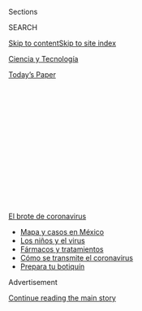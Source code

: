 <div id="app">

<div>

<div>

<div>

<div class="NYTAppHideMasthead css-1q2w90k e1suatyy0">

<div class="section css-ui9rw0 e1suatyy2">

<div class="css-eph4ug er09x8g0">

<div class="css-6n7j50">

</div>

<span class="css-1dv1kvn">Sections</span>

<div class="css-10488qs">

<span class="css-1dv1kvn">SEARCH</span>

</div>

[Skip to content](#site-content)[Skip to site index](#site-index)

</div>

<div id="masthead-section-label" class="css-1wr3we4 eaxe0e00">

[Ciencia y
Tecnología](https://www.nytimes3xbfgragh.onion/es/section/ciencia-y-tecnologia)

</div>

<div class="css-10698na e1huz5gh0">

</div>

</div>

<div id="masthead-bar-one" class="section hasLinks css-15hmgas e1csuq9d3">

<div class="css-uqyvli e1csuq9d0">

</div>

<div class="css-1uqjmks e1csuq9d1">

</div>

<div class="css-9e9ivx">

[](https://myaccount.nytimes3xbfgragh.onion/auth/login?response_type=cookie&client_id=vi)

</div>

<div class="css-1bvtpon e1csuq9d2">

[Today’s
Paper](https://www.nytimes3xbfgragh.onion/section/todayspaper)

</div>

</div>

</div>

</div>

<div data-aria-hidden="false">

<div id="site-content" data-role="main">

<div>

<div class="css-1aor85t" style="opacity:0.000000001;z-index:-1;visibility:hidden">

<div class="css-1hqnpie">

<div class="css-epjblv">

<span class="css-17xtcya">[Ciencia y
Tecnología](/es/section/ciencia-y-tecnologia)</span><span class="css-x15j1o">|</span><span class="css-fwqvlz">Las
mascarillas pueden reducir la dosis viral, afirman algunos
expertos</span>

</div>

<div class="css-k008qs">

<div class="css-1iwv8en">

<span class="css-18z7m18"></span>

<div>

</div>

</div>

<span class="css-1n6z4y">https://nyti.ms/31cDJVx</span>

<div class="css-1705lsu">

<div class="css-4xjgmj">

<div class="css-4skfbu" data-role="toolbar" data-aria-label="Social Media Share buttons, Save button, and Comments Panel with current comment count" data-testid="share-tools">

  - 
  - 
  - 
  - 
    
    <div class="css-6n7j50">
    
    </div>

  - 

</div>

</div>

</div>

</div>

</div>

</div>

<div id="NYT_TOP_BANNER_REGION" class="css-13pd83m">

<div>

<div id="styln-prism-menu-1594831588949" class="section interactive-content interactive-size-medium css-1edisqu">

<div class="css-17ih8de interactive-body">

<div id="scroll-container" class="css-1gj85ro">

[<span class="styln-title-wrap"><span class="css-1pje3qr">El brote
de</span><span class="css-1pje3qr">
coronavirus</span></span>](https://www.nytimes3xbfgragh.onion/es/spotlight/coronavirus?action=click&pgtype=Article&state=default&region=TOP_BANNER&context=storylines_menu)

  - [Mapa y casos en
    México](https://www.nytimes3xbfgragh.onion/es/interactive/2020/espanol/america-latina/coronavirus-en-mexico.html?action=click&pgtype=Article&state=default&region=TOP_BANNER&context=storylines_menu)
  - [Los niños y el
    virus](https://www.nytimes3xbfgragh.onion/es/2020/07/31/espanol/ciencia-y-tecnologia/ninos-contagio-coronavirus.html?action=click&pgtype=Article&state=default&region=TOP_BANNER&context=storylines_menu)
  - [Fármacos y
    tratamientos](https://www.nytimes3xbfgragh.onion/es/interactive/2020/science/coronavirus-tratamientos-curas.html?action=click&pgtype=Article&state=default&region=TOP_BANNER&context=storylines_menu)
  - [Cómo se transmite el
    coronavirus](https://www.nytimes3xbfgragh.onion/es/2020/07/06/espanol/ciencia-y-tecnologia/coronavirus-transmision-aire.html?action=click&pgtype=Article&state=default&region=TOP_BANNER&context=storylines_menu)
  - [Prepara tu
    botiquín](https://www.nytimes3xbfgragh.onion/es/2020/07/14/espanol/estilos-de-vida/botiquin-medicina-coronavirus.html?action=click&pgtype=Article&state=default&region=TOP_BANNER&context=storylines_menu)

</div>

</div>

</div>

</div>

</div>

<div id="top-wrapper" class="css-1sy8kpn">

<div id="top-slug" class="css-l9onyx">

Advertisement

</div>

[Continue reading the main
story](#after-top)

<div class="ad top-wrapper" style="text-align:center;height:100%;display:block;min-height:250px">

<div id="top" class="place-ad" data-position="top" data-size-key="top">

</div>

</div>

<div id="after-top">

</div>

</div>

<div>

<div id="sponsor-wrapper" class="css-1hyfx7x">

<div id="sponsor-slug" class="css-19vbshk">

Supported by

</div>

[Continue reading the main
story](#after-sponsor)

<div id="sponsor" class="ad sponsor-wrapper" style="text-align:center;height:100%;display:block">

</div>

<div id="after-sponsor">

</div>

</div>

<div class="css-186x18t">

</div>

<div class="css-1vkm6nb ehdk2mb0">

# Las mascarillas pueden reducir la dosis viral, afirman algunos expertos

</div>

Según la evidencia, las personas que usan protección facial captarán
menos partículas de coronavirus, lo que hará que la enfermedad sea menos
grave.

<div class="css-79elbk" data-testid="photoviewer-wrapper">

<div class="css-z3e15g" data-testid="photoviewer-wrapper-hidden">

</div>

<div class="css-1a48zt4 ehw59r15" data-testid="photoviewer-children">

![<span class="css-16f3y1r e13ogyst0" data-aria-hidden="true">Mascarillas
en una tienda del barrio Little Five Points de
Atlanta</span><span class="css-cnj6d5 e1z0qqy90" itemprop="copyrightHolder"><span class="css-1ly73wi e1tej78p0">Credit...</span><span><span>Dustin
Chambers para The New York
Times</span></span></span>](https://static01.graylady3jvrrxbe.onion/images/2020/07/27/science/29masks-es/merlin_174293325_b383aca7-5ae6-4923-a029-03dd665d16ac-articleLarge.jpg?quality=75&auto=webp&disable=upscale)

</div>

</div>

<div class="css-18e8msd">

<div class="css-vp77d3 epjyd6m0">

<div class="css-1baulvz">

Por [<span class="css-1baulvz last-byline" itemprop="name">Katherine J.
Wu</span>](https://www.nytimes3xbfgragh.onion/by/katherine-j--wu)

</div>

</div>

  - 29 de julio de
    2020

  - 
    
    <div class="css-4xjgmj">
    
    <div class="css-d8bdto" data-role="toolbar" data-aria-label="Social Media Share buttons, Save button, and Comments Panel with current comment count" data-testid="share-tools">
    
      - 
      - 
      - 
      - 
        
        <div class="css-6n7j50">
        
        </div>
    
      - 
    
    </div>
    
    </div>

</div>

<div class="css-mdjrty">

[Read in
English](https://www.nytimes3xbfgragh.onion/2020/07/27/health/coronavirus-mask-protection.html "Read in English")

</div>

</div>

<div class="section meteredContent css-1r7ky0e" name="articleBody" itemprop="articleBody">

<div class="css-1fanzo5 StoryBodyCompanionColumn">

<div class="css-53u6y8">

[Regístrate para recibir nuestro
boletín](https://www.nytimes3xbfgragh.onion/newsletters/el-times) con
lo mejor de The New York Times.

-----

Desde hace tiempo los investigadores saben que las mascarillas [pueden
evitar que las personas propaguen los
gérmenes](https://journals.plos.org/plospathogens/article?id=10.1371/journal.ppat.1003205)
de sus vías respiratorias a otros, eso ha impulsado gran parte de la
conversación en torno a estos accesorios que se han vuelto cruciales
durante la pandemia del coronavirus.

Pero ahora, a medida que los casos continúan [aumentando en todo Estados
Unidos](https://www.nytimes3xbfgragh.onion/es/interactive/2020/espanol/mundo/coronavirus-en-estados-unidos.html),
los expertos han apuntado a una serie de pruebas que sugieren que los
cubrebocas [también protegen a las personas que los
usan](https://pubmed.ncbi.nlm.nih.gov/23498357/), al disminuir la
gravedad de los síntomas o, en algunos casos, al evitar por completo la
infección.

Diferentes tipos de mascarillas “bloquean el virus en grados diferentes,
pero todas bloquean la entrada del virus”, dijo Monica Gandhi,
especialista en enfermedades infecciosas de la Universidad de California
en San Francisco. Si las partículas de virus traspasan estas barreras,
dijo, la enfermedad podría ser más leve.

Gandhi y sus colegas formulan este argumento en un [nuevo
artículo](https://ucsf.app.box.com/s/blvolkp5z0mydzd82rjks4wyleagt036)
que se publicará en el Journal of General Internal Medicine. A partir de
experimentos con animales, y la observación de varios eventos sucedidos
durante la pandemia, sostienen que las personas que usan cubrebocas
absorberán menos partículas de coronavirus, lo que facilitará que sus
sistemas inmunitarios puedan combatir intrusos.

</div>

</div>

<div class="css-1fanzo5 StoryBodyCompanionColumn">

<div class="css-53u6y8">

Tsion Firew, médica de emergencias de la Universidad de Columbia que no
participó en el proyecto, advirtió que los vínculos entre el uso de
mascarillas y un grado más leve de la enfermedad aún no han sido
demostrados como una relación de causa y efecto. Sin embargo, el nuevo
documento “reitera lo que decimos sobre los cubrebocas”, dijo. “No es
solo un acto desinteresado”.

Hay nociones sobre la importancia de la dosis viral en el desarrollo de
las enfermedades en la literatura médica desde [al menos la década
de 1930](https://academic.oup.com/aje/article-abstract/27/3/493/99616),
cuando dos investigadores notaron formalmente que los ratones expuestos
a grandes cantidades de gérmenes tenían más probabilidades de morir. Más
recientemente, los científicos han llegado a [rociaron diferentes
cantidades de un virus de la
gripe](https://pubmed.ncbi.nlm.nih.gov/25416753/) dentro de las narices
de voluntarios humanos. Descubrieron que cuanto más virus había en el
dispositivo nasal utilizado, más probable era que los participantes se
infectaran y experimentasen síntomas.

Este tipo de experimento no se puede hacer éticamente con el nuevo
coronavirus, dado lo peligroso que es. Pero a principios de este año, un
equipo de investigadores en China probó algo similar en los hámsters:
alojaron en jaulas adyacentes animales sanos e infectados con
coronavirus, algunos de los cuales estaban separados por tampones hechos
de mascarillas quirúrgicas. Muchos de los hámsters sanos detrás de las
particiones nunca se infectaron. Y los desafortunados animales que sí lo
hicieron, [se enfermaron
menos](https://academic.oup.com/cid/article/doi/10.1093/cid/ciaa644/5848814)
que sus vecinos “sin mascarilla”.

También se han recabado algunos datos indirectos de las personas. Los
investigadores han estimado tentativamente que alrededor del 40 por
ciento de las infecciones por coronavirus [no producen ningún
síntoma](https://www.cdc.gov/coronavirus/2019-ncov/hcp/planning-scenarios.html).
Pero cuando algunas personas [usan
mascarillas](https://www.oregonlive.com/coronavirus/2020/06/big-coronavirus-outbreak-at-newport-seafood-plants-is-contained-health-authorities-say.html),
la proporción de casos asintomáticos [parece
dispararse](https://apnews.com/4b9d38f206db9ce5267a5898ac24f238): en un
brote en una planta procesadora de mariscos en Oregon superaron el 90
por ciento. El uso de protección facial no hace que las personas sean
inmunes al contagio, pero estas tendencias de casos asintomáticos
podrían sugerir que los cubrebocas logran que la enfermedad sea más
leve, lo que podría reducir las hospitalizaciones y los fallecimientos.

Gandhi afirma que los datos de los cruceros, que reúnen a grupos
numerosos de personas en lugares cerrados, resultan particularmente
convincentes. La especialista asevera que [más del 80 por
ciento](https://www.ncbi.nlm.nih.gov/pmc/articles/PMC7078829/) de los
contagiados [en el Diamond
Princess,](https://www.nytimes3xbfgragh.onion/es/2020/03/10/espanol/mundo/coronavirus-crucero.html)
que en febrero se declaró en cuarentena en Japón, antes de que el uso de
mascarillas se convirtiera en una práctica común, presentó síntomas.
Pero en otro barco que salió de Argentina en marzo, y en el que a todos
los pasajeros se les dieron mascarillas quirúrgicas después de que a
alguien le dio fiebre, el nivel de casos sintomáticos fue [inferior
al 20 por ciento](https://thorax.bmj.com/content/75/8/693).

</div>

</div>

<div class="css-1fanzo5 StoryBodyCompanionColumn">

<div class="css-53u6y8">

Algunos expertos independientes dicen que el documento es una buena
actualización, debido a la idea generalizada de que usar cubrebocas es
un acto mayormente altruista.

“Una gran deficiencia en los mensajes sobre el uso de cubrebocas ha sido
decir que solo protege a los demás”, dijo Charles Haas, ingeniero
ambiental y experto en evaluación de riesgos en la Universidad de
Drexel. “Desde el principio, eso nunca tuvo sentido desde el punto de
vista científico”.

También en otros entornos, desde
[hospitales](https://jamanetwork.com/journals/jama/fullarticle/2768533)
hasta [salones de
belleza](https://www.nytimes3xbfgragh.onion/2020/07/14/health/coronavirus-hair-salon-masks.html),
las protecciones faciales podrían haber reducido las tasas de contagio
general, y tal vez evitado brotes desastrosos. Además, países como
Japón, Taiwán y Corea del Sur, donde los brotes detonaron rápidamente
el uso generalizado de cubrebocas, lograron controlar la cantidad de
hospitalizaciones y muertes relacionadas con el coronavirus desde el
principio.

Incluso en Estados Unidos, la tendencia lenta pero ascendente en el uso
de mascarillas ha coincidido con lo que parece ser una [tasa de
letalidad más
modesta](https://www.nytimes3xbfgragh.onion/2020/07/03/health/coronavirus-mortality-testing.html),
en comparación con [el aumento que
ocurrió](https://www.nytimes3xbfgragh.onion/es/interactive/2020/espanol/mundo/coronavirus-en-estados-unidos.html)
después de que el virus llegó a América del Norte. Es probable que estas
tendencias también hayan sido alteradas por el aumento de pruebas, el
descenso en la edad promedio de las personas que contraen el virus y las
mejoras en los tratamientos. De cualquier forma, no perdemos nada con
usar cubrebocas, dijo Gandhi.

Aunque aún no se ha comprobado que cubrirse el rostro puede minimizar la
gravedad de la enfermedad, “tiene todo el sentido”, afirmó Linsey Marr,
experta en transmisión de virus en Virginia Tech. “Es otro argumento a
favor de usar mascarillas”.

Marr y otros investigadores aún están determinando exactamente cuántos
virus entrantes o salientes bloquean los diferentes tipos de cubrebocas.
Pero según una [gran
cantidad](https://journals.plos.org/plosone/article?id=10.1371/journal.pone.0002618)de
[pruebas hechas en el
pasado](https://www.nature.com/articles/s41591-020-0843-2) y
[observaciones
recientes](https://www.thelancet.com/journals/lancet/article/PIIS0140-6736\(20\)31142-9/fulltext#%20),
la cantidad que se filtra probablemente sea alta, quizás el 50 por
ciento o más en el caso de los aerosoles más grandes que se esparcen en
ambas direcciones, dijo Marr. Ciertos accesorios de protección, como los
respiradores N95, funcionan mejor que otros, pero incluso los paños más
holgados pueden eliminar algunas partículas virales.

Sin embargo, algunos expertos no están listos para aceptar todas las
ideas sobre la protección bidireccional.

</div>

</div>

<div class="css-1fanzo5 StoryBodyCompanionColumn">

<div class="css-53u6y8">

Lo que se describe en el documento de Gandhi “sigue siendo solo una
teoría y requiere más investigación”, dijo Nancy Leung, epidemióloga de
la Universidad de Hong Kong. Aunque hay evidencia contundente de que las
mascarillas reducen la propagación del virus dentro de una población, es
mucho más difícil precisar cómo las protecciones faciales influyen en
los síntomas, dijo Leung, en parte “debido a la dificultad para realizar
esos estudios”.

Gandhi reconoció estas limitaciones. Sin embargo, sin un fin previsible
a la pandemia actual, afirmó que la necesidad de cubrebocas solo crece,
especialmente a medida que los investigadores continúan documentando la
capacidad que tiene el virus para propagarse en silencio. Incluso las
personas que no tienen síntomas pueden esparcir el virus en su entorno
cuando estornudan, tosen, cantan, hablan o incluso respiran. Y aquellos
que se enferman pueden ser [más
contagiosos](https://www.nature.com/articles/s41591-020-0869-5) en los
días previos a la aparición de los primeros síntomas de la enfermedad.

Para frenar esta pandemia las personas deben actuar como si estuvieran
infectadas, “incluso si te sientes bien”, dijo Gandhi.

Las mascarillas por sí solas no son un sustituto de otras medidas de
salud pública como el distanciamiento físico y la buena higiene. Pero a
diferencia de los largos confinamientos que mantienen a las personas
separadas, proteger nuestros rostros es más fácil y más sostenible, dijo
Gandhi.

Protegerte a tí mismo y a los otros de esta enfermedad mortal, agregó,
“es tan simple como cubrir los dos agujeros en la cara que arrojan el
virus”.

Katherine J. Wu es reportera del Times, donde cubre ciencia y salud.
Tiene un doctorado en microbiología e inmunobiología de la Universidad
de Harvard. [@KatherineJWu](https://twitter.com/KatherineJWu)

</div>

</div>

<div>

</div>

<div class="css-1fanzo5 StoryBodyCompanionColumn">

<div class="css-53u6y8">

-----

</div>

</div>

</div>

<div>

</div>

<div>

</div>

<div>

</div>

<div>

<div id="bottom-wrapper" class="css-1ede5it">

<div id="bottom-slug" class="css-l9onyx">

Advertisement

</div>

[Continue reading the main
story](#after-bottom)

<div id="bottom" class="ad bottom-wrapper" style="text-align:center;height:100%;display:block;min-height:90px">

</div>

<div id="after-bottom">

</div>

</div>

</div>

</div>

</div>

## Site Index

<div>

</div>

## Site Information Navigation

  - [© <span>2020</span> <span>The New York Times
    Company</span>](https://help.nytimes3xbfgragh.onion/hc/en-us/articles/115014792127-Copyright-notice)

<!-- end list -->

  - [NYTCo](https://www.nytco.com/)
  - [Contact
    Us](https://help.nytimes3xbfgragh.onion/hc/en-us/articles/115015385887-Contact-Us)
  - [Work with us](https://www.nytco.com/careers/)
  - [Advertise](https://nytmediakit.com/)
  - [T Brand Studio](http://www.tbrandstudio.com/)
  - [Your Ad
    Choices](https://www.nytimes3xbfgragh.onion/privacy/cookie-policy#how-do-i-manage-trackers)
  - [Privacy](https://www.nytimes3xbfgragh.onion/privacy)
  - [Terms of
    Service](https://help.nytimes3xbfgragh.onion/hc/en-us/articles/115014893428-Terms-of-service)
  - [Terms of
    Sale](https://help.nytimes3xbfgragh.onion/hc/en-us/articles/115014893968-Terms-of-sale)
  - [Site
    Map](https://spiderbites.nytimes3xbfgragh.onion)
  - [Help](https://help.nytimes3xbfgragh.onion/hc/en-us)
  - [Subscriptions](https://www.nytimes3xbfgragh.onion/subscription?campaignId=37WXW)

</div>

</div>

</div>

</div>
